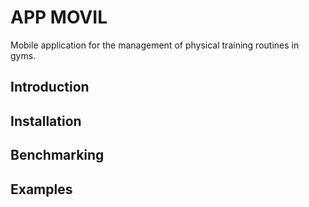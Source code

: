# APP MOVIL
Mobile application for the management of physical training routines in gyms.

## Introduction


## Installation


## Benchmarking


## Examples
